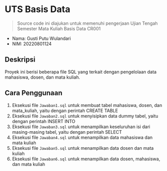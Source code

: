# UTS Basis Data
> Source code ini diajukan untuk memenuhi pengerjaan Ujian Tengah Semester Mata Kuliah Basis Data CR001

+ Nama: Gusti Putu Wulandari
+ NIM: 20220801124

## Deskripsi
Proyek ini berisi beberapa file SQL yang terkait dengan pengelolaan data mahasiswa, dosen, dan mata kuliah.

## Cara Penggunaan
1. Eksekusi file `Jawaban1.sql` untuk membuat tabel mahasiswa, dosen, dan mata_kuliah, yaitu dengan perintah CREATE TABLE
2. Eksekusi file `Jawaban2.sql` untuk menyisipkan data dummy tabel, yaitu dengan perintah INSERT INTO
3. Eksekusi file `Jawaban3.sql` untuk menampilkan keseluruhan isi dari masing-masing tabel, yaitu dengan perintah SELECT
4. Eksekusi file `Jawaban4.sql` untuk menampilkan data mahasiswa dan mata kuliah
5. Eksekusi file `Jawaban5.sql` untuk menampilkan data dosen dan mata kuliah
6. Eksekusi file `Jawaban6.sql` untuk menampilkan data dosen, mahasiswa, dan mata kuliah
